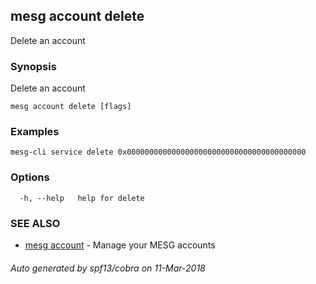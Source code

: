 ## mesg account delete

Delete an account

### Synopsis

Delete an account

```
mesg account delete [flags]
```

### Examples

```
mesg-cli service delete 0x0000000000000000000000000000000000000000
```

### Options

```
  -h, --help   help for delete
```

### SEE ALSO

* [mesg account](mesg_account.md)	 - Manage your MESG accounts

###### Auto generated by spf13/cobra on 11-Mar-2018
